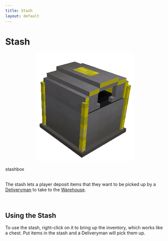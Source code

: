 ```yaml
---
title: Stash
layout: default
---
```

# Stash

<div class="infobox box text-center">
    <p style="text-align:center;"><img src="../../assets/images/items/stashbox.png" alt="Stashbox"></p>
    <recipe>stashbox</recipe>
</div>
<br>

The stash lets a player deposit items that they want to be picked up by a [Deliveryman](../../source/workers/deliveryman) to take to the [Warehouse](../../source/buildings/warehouse).

<br>

## Using the Stash

To use the stash, right-click on it to bring up the inventory, which works like a chest. Put items in the stash and a Deliveryman will pick them up.
